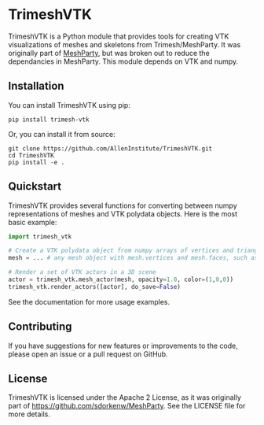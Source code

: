
# TrimeshVTK

TrimeshVTK is a Python module that provides tools for creating VTK visualizations of meshes and skeletons from Trimesh/MeshParty. It was originally part of [MeshParty](https://github.com/sdorkenw/MeshParty), but was broken out to reduce the dependancies in MeshParty. This module depends on VTK and numpy.  

## Installation
You can install TrimeshVTK using pip:

    pip install trimesh-vtk

Or, you can install it from source:

    git clone https://github.com/AllenInstitute/TrimeshVTK.git
    cd TrimeshVTK
    pip install -e .

## Quickstart
TrimeshVTK provides several functions for converting between numpy representations of meshes and VTK polydata objects. Here is the most basic example:

```python
import trimesh_vtk

# Create a VTK polydata object from numpy arrays of vertices and triangles
mesh = ... # any mesh object with mesh.vertices and mesh.faces, such as a trimesh, where those are numpy arrays.

# Render a set of VTK actors in a 3D scene
actor = trimesh_vtk.mesh_actor(mesh, opacity=1.0, color=(1,0,0))
trimesh_vtk.render_actors([actor], do_save=False)
```
See the documentation for more usage examples.

## Contributing
If you have suggestions for new features or improvements to the code, please open an issue or a pull request on GitHub.

## License
TrimeshVTK is licensed under the Apache 2 License, as it was originally part of https://github.com/sdorkenw/MeshParty. See the LICENSE file for more details.